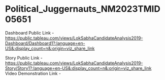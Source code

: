 # Political_Juggernauts_NM2023TMID05651


Dashboard Public Link - https://public.tableau.com/views/LokSabhaCandidateAnalysis2019-Dashboard/Dashboard1?:language=en-US&:display_count=n&:origin=viz_share_link

Story Public Link - https://public.tableau.com/views/LokSabhaCandidateAnalysis2019-Story/Story1?:language=en-US&:display_count=n&:origin=viz_share_link 
Video Demonstration Link - 
